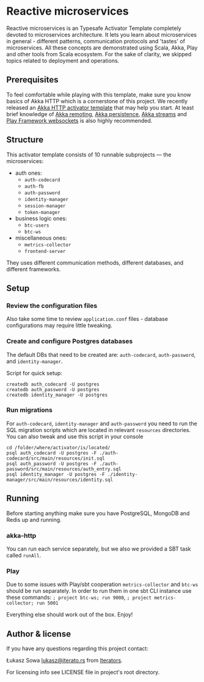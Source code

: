 # Reactive microservices

Reactive microservices is an Typesafe Activator Template completely devoted to microservices architecture. It lets you learn about microservices in general - different patterns, communication protocols and 'tastes' of microservices. All these concepts are demonstrated using Scala, Akka, Play and other tools from Scala ecosystem. For the sake of clarity, we skipped topics related to deployment and operations.

## Prerequisites

To feel comfortable while playing with this template, make sure you know basics of Akka HTTP which is a cornerstone of this project. We recently released an [Akka HTTP activator template](https://typesafe.com/activator/template/akka-http-microservice) that may help you start. At least brief knowledge of [Akka remoting](https://typesafe.com/activator/template/akka-sample-remote-scala), [Akka persistence](https://typesafe.com/activator/template/akka-sample-persistence-scala), [Akka streams](https://typesafe.com/activator/template/akka-stream-scala) and [Play Framework websockets](https://typesafe.com/activator/template/anonymous-chat) is also highly recommended.

## Structure

This activator template consists of 10 runnable subprojects — the microservices:
 * auth ones:
   * `auth-codecard`
   * `auth-fb`
   * `auth-password`
   * `identity-manager`
   * `session-manager`
   * `token-manager`
 * business logic ones:
   * `btc-users`
   * `btc-ws`
 * miscellaneous ones:
   * `metrics-collector`
   * `frontend-server`
   
They uses different communication methods, different databases, and different frameworks.

## Setup

### Review the configuration files

Also take some time to review `application.conf` files - database configurations may require little tweaking.

### Create and configure Postgres databases

The default DBs that need to be created are: ```auth-codecard```, ```auth-password```, and ```identity-manager```.

Script for quick setup:
```
createdb auth_codecard -U postgres
createdb auth_password -U postgres
createdb identity_manager -U postgres
```

### Run migrations

For `auth-codecard`, `identity-manager` and `auth-password` you need to run the SQL migration scripts which are located in relevant `resources` directories.
You can also tweak and use this script in your console

```
cd /folder/where/activator/is/located/
psql auth_codecard -U postgres -F ./auth-codecard/src/main/resources/init.sql
psql auth_password -U postgres -F ./auth-password/src/main/resources/auth_entry.sql
psql identity_manager -U postgres -F ./identity-manager/src/main/resources/identity.sql
```

## Running

Before starting anything make sure you have PostgreSQL, MongoDB and Redis up and running.

### akka-http
You can run each service separately, but we also we provided a SBT task called `runAll`.

### Play
Due to some issues with Play/sbt cooperation `metrics-collector` and `btc-ws` should be run separately.
In order to run them in one sbt CLI instance use these commands:
`; project btc-ws; run 9000`, `; project metrics-collector; run 5001`

Everything else should work out of the box. Enjoy!

## Author & license

If you have any questions regarding this project contact: 

Łukasz Sowa <lukasz@iterato.rs> from [Iterators](http://iterato.rs).

For licensing info see LICENSE file in project's root directory.
